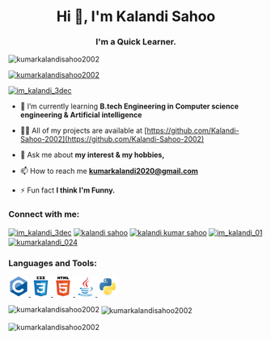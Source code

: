 <h1 align="center">Hi 👋, I'm Kalandi Sahoo</h1>
<h3 align="center">I'm a Quick Learner.</h3>

<p align="left"> <img src="https://komarev.com/ghpvc/?username=kumarkalandisahoo2002&label=Profile%20views&color=0e75b6&style=flat" alt="kumarkalandisahoo2002" /> </p>

<p align="left"> <a href="https://github.com/ryo-ma/github-profile-trophy"><img src="https://github-profile-trophy.vercel.app/?username=kumarkalandisahoo2002" alt="kumarkalandisahoo2002" /></a> </p>

<p align="left"> <a href="https://twitter.com/im_kalandi_3dec" target="blank"><img src="https://img.shields.io/twitter/follow/im_kalandi_3dec?logo=twitter&style=for-the-badge" alt="im_kalandi_3dec" /></a> </p>

- 🌱 I’m currently learning **B.tech Engineering in Computer science engineering & Artificial intelligence**

- 👨‍💻 All of my projects are available at [https://github.com/Kalandi-Sahoo-2002](https://github.com/Kalandi-Sahoo-2002)

- 💬 Ask me about **my interest & my hobbies,**

- 📫 How to reach me **kumarkalandi2020@gmail.com**

- ⚡ Fun fact **I think I'm Funny.**

<h3 align="left">Connect with me:</h3>
<p align="left">
<a href="https://twitter.com/im_kalandi_3dec" target="blank"><img align="center" src="https://raw.githubusercontent.com/rahuldkjain/github-profile-readme-generator/master/src/images/icons/Social/twitter.svg" alt="im_kalandi_3dec" height="30" width="40" /></a>
<a href="https://linkedin.com/in/kalandi sahoo" target="blank"><img align="center" src="https://raw.githubusercontent.com/rahuldkjain/github-profile-readme-generator/master/src/images/icons/Social/linked-in-alt.svg" alt="kalandi sahoo" height="30" width="40" /></a>
<a href="https://fb.com/kalandi kumar sahoo" target="blank"><img align="center" src="https://raw.githubusercontent.com/rahuldkjain/github-profile-readme-generator/master/src/images/icons/Social/facebook.svg" alt="kalandi kumar sahoo" height="30" width="40" /></a>
<a href="https://instagram.com/im_kalandi_01" target="blank"><img align="center" src="https://raw.githubusercontent.com/rahuldkjain/github-profile-readme-generator/master/src/images/icons/Social/instagram.svg" alt="im_kalandi_01" height="30" width="40" /></a>
<a href="https://auth.geeksforgeeks.org/user/kumarkalandi_024" target="blank"><img align="center" src="https://raw.githubusercontent.com/rahuldkjain/github-profile-readme-generator/master/src/images/icons/Social/geeks-for-geeks.svg" alt="kumarkalandi_024" height="30" width="40" /></a>
</p>

<h3 align="left">Languages and Tools:</h3>
<p align="left"> <a href="https://www.cprogramming.com/" target="_blank" rel="noreferrer"> <img src="https://raw.githubusercontent.com/devicons/devicon/master/icons/c/c-original.svg" alt="c" width="40" height="40"/> </a> <a href="https://www.w3schools.com/css/" target="_blank" rel="noreferrer"> <img src="https://raw.githubusercontent.com/devicons/devicon/master/icons/css3/css3-original-wordmark.svg" alt="css3" width="40" height="40"/> </a> <a href="https://www.w3.org/html/" target="_blank" rel="noreferrer"> <img src="https://raw.githubusercontent.com/devicons/devicon/master/icons/html5/html5-original-wordmark.svg" alt="html5" width="40" height="40"/> </a> <a href="https://www.java.com" target="_blank" rel="noreferrer"> <img src="https://raw.githubusercontent.com/devicons/devicon/master/icons/java/java-original.svg" alt="java" width="40" height="40"/> </a> <a href="https://www.python.org" target="_blank" rel="noreferrer"> <img src="https://raw.githubusercontent.com/devicons/devicon/master/icons/python/python-original.svg" alt="python" width="40" height="40"/> </a> </p>

<p><img align="left" src="https://github-readme-stats.vercel.app/api/top-langs?username=kumarkalandisahoo2002&show_icons=true&locale=en&layout=compact" alt="kumarkalandisahoo2002" /></p>

<p>&nbsp;<img align="center" src="https://github-readme-stats.vercel.app/api?username=kumarkalandisahoo2002&show_icons=true&locale=en" alt="kumarkalandisahoo2002" /></p>

<p><img align="center" src="https://github-readme-streak-stats.herokuapp.com/?user=kumarkalandisahoo2002&" alt="kumarkalandisahoo2002" /></p>
